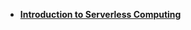 * **[Introduction to Serverless Computing](https://github.com/thedevd/techBlog/tree/master/notes/Serverless-Computing)**
